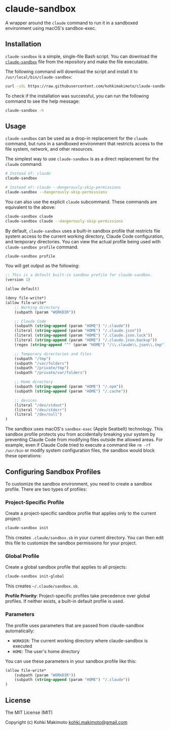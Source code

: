 # claude-sandbox

A wrapper around the `claude` command to run it in a sandboxed environment using macOS's sandbox-exec.

## Installation

`claude-sandbox` is a simple, single-file Bash script. You can download the [`claude-sandbox`](https://github.com/kohkimakimoto/claude-sandbox/raw/main/claude-sandbox) file from the repository and make the file executable.

The following command will download the script and install it to `/usr/local/bin/claude-sandbox`:

```bash
curl -sSL https://raw.githubusercontent.com/kohkimakimoto/claude-sandbox/refs/heads/main/claude-sandbox | sudo tee /usr/local/bin/claude-sandbox > /dev/null && sudo chmod +x /usr/local/bin/claude-sandbox
```

To check if the installation was successful, you can run the following command to see the help message:

```bash
claude-sandbox -h
```

## Usage

`claude-sandbox` can be used as a drop-in replacement for the `claude` command, but runs in a sandboxed environment that restricts access to the file system, network, and other resources.

The simplest way to use `claude-sandbox` is as a direct replacement for the `claude` command:

```bash
# Instead of: claude
claude-sandbox

# Instead of: claude --dangerously-skip-permissions
claude-sandbox --dangerously-skip-permissions
```

You can also use the explicit `claude` subcommand. These commands are equivalent to the above:

```bash
claude-sandbox claude
claude-sandbox claude --dangerously-skip-permissions
```

By default, `claude-sandbox` uses a built-in sandbox profile that restricts file system access to the current working directory, Claude Code configuration, and temporary directories. 
You can view the actual profile being used with `claude-sandbox profile` command.

```bash
claude-sandbox profile
```

You will get output as the following:

```scheme
;; This is a default built-in sandbox profile for claude-sandbox.
(version 1)

(allow default)

(deny file-write*)
(allow file-write*
    ;; Working directory
    (subpath (param "WORKDIR"))

    ;; Claude Code
    (subpath (string-append (param "HOME") "/.claude"))
    (literal (string-append (param "HOME") "/.claude.json"))
    (literal (string-append (param "HOME") "/.claude.json.lock"))
    (literal (string-append (param "HOME") "/.claude.json.backup"))
    (regex (string-append "^" (param "HOME") "/\\.claude\\.json\\.tmp"))

    ;; Temporary directories and files
    (subpath "/tmp")
    (subpath "/var/folders")
    (subpath "/private/tmp")
    (subpath "/private/var/folders")

    ;; Home directory
    (subpath (string-append (param "HOME") "/.npm"))
    (subpath (string-append (param "HOME") "/.cache"))

    ;; devices
    (literal "/dev/stdout")
    (literal "/dev/stderr")
    (literal "/dev/null")
)
```

The sandbox uses macOS's `sandbox-exec` (Apple Seatbelt) technology. 
This sandbox profile protects you from accidentally breaking your system by preventing Claude Code from modifying files outside the allowed areas. For example, even if Claude Code tried to execute a command like `rm -rf /usr/bin` or modify system configuration files, the sandbox would block these operations:

## Configuring Sandbox Profiles

To customize the sandbox environment, you need to create a sandbox profile. There are two types of profiles:

### Project-Specific Profile

Create a project-specific sandbox profile that applies only to the current project:

```bash
claude-sandbox init
```

This creates `.claude/sandbox.sb` in your current directory.
You can then edit this file to customize the sandbox permissions for your project.

### Global Profile

Create a global sandbox profile that applies to all projects:

```bash
claude-sandbox init-global
```

This creates `~/.claude/sandbox.sb`.

**Profile Priority**: Project-specific profiles take precedence over global profiles. If neither exists, a built-in default profile is used.

### Parameters

The profile uses parameters that are passed from claude-sandbox automatically:

- `WORKDIR`: The current working directory where claude-sandbox is executed
- `HOME`: The user's home directory

You can use these parameters in your sandbox profile like this:

```scheme
(allow file-write*
    (subpath (param "WORKDIR"))
    (subpath (string-append (param "HOME") "/.claude"))
)
```

## License

The MIT License (MIT)

Copyright (c) Kohki Makimoto <kohki.makimoto@gmail.com>
